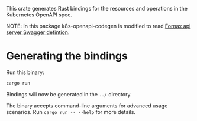 This crate generates Rust bindings for the resources and operations in the Kubernetes OpenAPI spec.

NOTE: In this package k8s-openapi-codegen is modified to read [Fornax api server Swagger defintion](https://github.com/CentaurusInfra/fornax-serverless/blob/main/config/swagger.json).

# Generating the bindings

Run this binary:

```sh
cargo run
```

Bindings will now be generated in the `../` directory.

The binary accepts command-line arguments for advanced usage scenarios. Run `cargo run -- --help` for more details.
